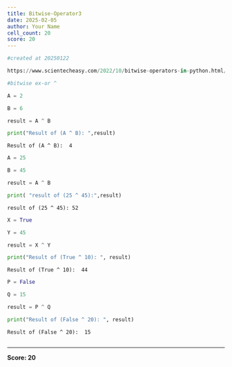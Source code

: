 ```yaml
---
title: Bitwise-Operator3
date: 2025-02-05
author: Your Name
cell_count: 20
score: 20
---
```


```python
#created at 20250122
```


```python
https://www.scientecheasy.com/2022/10/bitwise-operators-in-python.html/
```


```python
#bitwise ex-or ^
```


```python
A = 2
```


```python
B = 6
```


```python
result = A ^ B
```


```python
print("Result of (A ^ B): ",result)
```

    Result of (A ^ B):  4



```python
A = 25
```


```python
B = 45
```


```python
result = A ^ B
```


```python
print( "result of (25 ^ 45):",result)
```

    result of (25 ^ 45): 52



```python
X = True
```


```python
Y = 45
```


```python
result = X ^ Y
```


```python
print("Result of (True ^ 10): ", result)
```

    Result of (True ^ 10):  44



```python
P = False
```


```python
Q = 15
```


```python
result = P ^ Q
```


```python
print("Result of (False ^ 20): ", result)
```

    Result of (False ^ 20):  15



```python

```


---
**Score: 20**